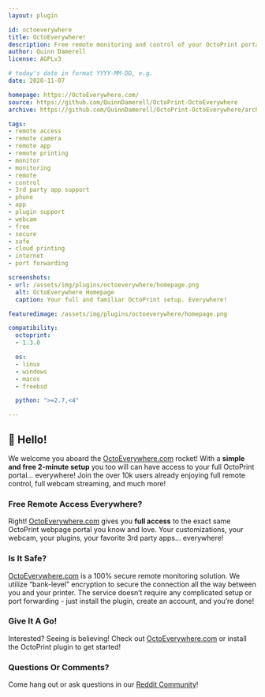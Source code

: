 ```yaml
---
layout: plugin

id: octoeverywhere
title: OctoEverywhere!
description: Free remote monitoring and control of your OctoPrint portal anywhere in the world! Including full webcam streaming! Your plugins, your webcam, your controls, your favorite 3rd party apps. Free, simple, and secure.
author: Quinn Damerell
license: AGPLv3

# today's date in format YYYY-MM-DD, e.g.
date: 2020-11-07

homepage: https://OctoEverywhere.com/
source: https://github.com/QuinnDamerell/OctoPrint-OctoEverywhere
archive: https://github.com/QuinnDamerell/OctoPrint-OctoEverywhere/archive/master.zip

tags:
- remote access
- remote camera
- remote app
- remote printing
- monitor
- monitoring
- remote
- control
- 3rd party app support
- phone
- app
- plugin support
- webcam
- free
- secure
- safe
- cloud printing
- internet
- port forwarding

screenshots:
- url: /assets/img/plugins/octoeverywhere/homepage.png
  alt: OctoEverywhere Homepage
  caption: Your full and familiar OctoPrint setup. Everywhere!

featuredimage: /assets/img/plugins/octoeverywhere/homepage.png

compatibility:
  octoprint:
  - 1.3.0

  os:
  - linux
  - windows
  - macos
  - freebsd

  python: ">=2.7,<4"

---
```


## 👋 Hello!

We welcome you aboard the [OctoEverywhere.com](https://octoeverywhere.com/) rocket! With a **simple and free 2-minute setup** you too will can have access to your full OctoPrint portal... everywhere! Join the over 10k users already enjoying full remote control, full webcam streaming, and much more!

### Free Remote Access Everywhere?

Right! [OctoEverywhere.com](https://octoeverywhere.com/) gives you **full access** to the exact same OctoPrint webpage portal you know and love. Your customizations, your webcam, your plugins, your favorite 3rd party apps... everywhere!

### Is It Safe?

[OctoEverywhere.com](https://octoeverywhere.com/) is a 100% secure remote monitoring solution. We utilize “bank-level” encryption to secure the connection all the way between you and your printer. The service doesn’t require any complicated setup or port forwarding - just install the plugin, create an account, and you’re done!

### Give It A Go!

Interested? Seeing is believing! Check out [OctoEverywhere.com](https://octoeverywhere.com/) or install the OctoPrint plugin to get started!

### Questions Or Comments?

Come hang out or ask questions in our [Reddit Community](https://www.reddit.com/r/OctoEverywhere/)!